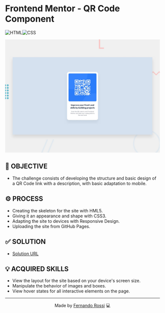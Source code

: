 # Frontend Mentor - QR Code Component

![HTML](https://img.shields.io/badge/HTML5-E34F26?style=for-the-badge&logo=html5&logoColor=white)![CSS](https://img.shields.io/badge/CSS3-1572B6?style=for-the-badge&logo=css3&logoColor=white)

![Social links profile](./preview.jpg)

## 🎯 OBJECTIVE
- The challenge consists of developing the structure and basic design of a QR Code link with a description, with basic adaptation to mobile.

## ⚙️ PROCESS
- Creating the skeleton for the site with HML5.
- Giving it an appearance and shape with CSS3.
- Adapting the site to devices with Responsive Design.
- Uploading the site from GitHub Pages.

## ✅ SOLUTION
- [Solution URL](https://fernandorsdo.github.io/qr-code-component/)

## 💡 ACQUIRED SKILLS
- View the layout for the site based on your device's screen size.
- Manipulate the behavior of images and boxes.
- View hover states for all interactive elements on the page.
<hr>

<p align="center">
  Made by <a href="https://www.linkedin.com/in/fersdo/" target="_blank">Fernando Rossi</a> 💻
</p>
